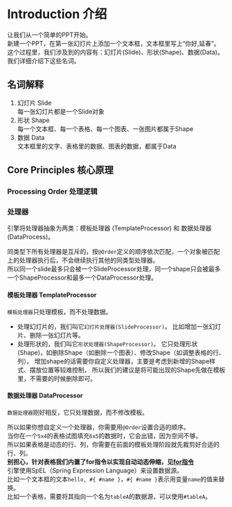 # Introduction 介绍
让我们从一个简单的PPT开始。  
新建一个PPT，在第一张幻灯片上添加一个文本框，文本框里写上“你好,延春”。  
这个过程里，我们涉及到的内容有：幻灯片(Slide)、形状(Shape)、数据(Data)。  
我们详细介绍下这些名词。

## 名词解释
1. 幻灯片 Slide  
   每一张幻灯片都是一个Slide对象
2. 形状 Shape  
   每一个文本框、每一个表格、每一个图表、一张图片都属于Shape
3. 数据 Data  
   文本框里的文字、表格里的数据、图表的数据，都属于Data

## Core Principles 核心原理
### Processing Order 处理逻辑

### 处理器
引擎将处理器抽象为两类：模板处理器 (TemplateProcessor) 和 数据处理器(DataProcess)。

同类型下所有处理器是互斥的，按`@Order`定义的顺序依次匹配，一个对象被匹配上的处理器执行后，不会继续执行其他的同类型处理器。  
所以同一个slide最多只会被一个SlideProcessor处理，同一个shape只会被最多一个ShapeProcessor和最多一个DataProcessor处理。

#### 模板处理器 TemplateProcessor
`模板处理器`只处理模板，而不处理数据。  

* 处理幻灯片的，我们叫它`幻灯片处理器(SlideProcessor)`。
比如增加一张幻灯片、删除一张幻灯片等。
* 处理形状的，我们叫它`形状处理器(ShapeProcessor)`。
它只处理形状(Shape)，如删除Shape（如删除一个图表）、修改Shape（如调整表格的行、列）。
增加shape的话需要你自定义处理器，主要是考虑到新增的Shape样式、摆放位置等较难控制，
所以我们的建议是将可能出现的Shape先做在模板里，不需要的时候删除即可。

#### 数据处理器 DataProcessor
`数据处理器`刚好相反，它只处理数据，而不修改模板。  
 
所以如果你想自定义一个处理器，你需要用`@Order`设置合适的顺序。  
当你在一个`5x4`的表格试图填充`6x5`的数据时，它会出错，因为空间不够。  
所以如果表格是动态的行、列，你需要在前面的模板处理阶段就先裁剪好合适的行、列。  
**别担心，针对表格我们内置了for指令以实现自动动态伸缩，见[for指令](directive/for.md)**  
引擎使用SpEL（Spring Expression Language）来设置数据源。  
比如一个文本框的文本`hello, #{ #name }`，`#{ #name }`表示用变量`name`的值来替换。  
比如一个表格，需要将其指向一个名为`tableA`的数据源，可以使用`#tableA`。
